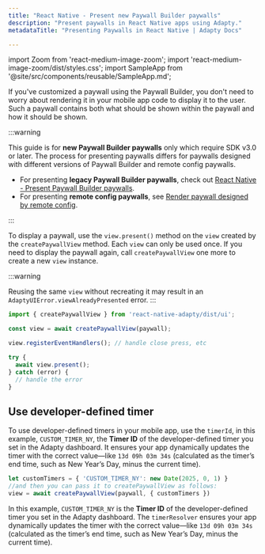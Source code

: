```yaml
---
title: "React Native - Present new Paywall Builder paywalls"
description: "Present paywalls in React Native apps using Adapty."
metadataTitle: "Presenting Paywalls in React Native | Adapty Docs"

---
```


import Zoom from 'react-medium-image-zoom';
import 'react-medium-image-zoom/dist/styles.css';
import SampleApp from '@site/src/components/reusable/SampleApp.md'; 

If you've customized a paywall using the Paywall Builder, you don't need to worry about rendering it in your mobile app code to display it to the user. Such a paywall contains both what should be shown within the paywall and how it should be shown.

:::warning

This guide is for **new Paywall Builder paywalls** only which require SDK v3.0 or later. The process for presenting paywalls differs for paywalls designed with different versions of Paywall Builder and remote config paywalls.

- For presenting **legacy Paywall Builder paywalls**, check out [React Native - Present Paywall Builder paywalls](react-native-present-paywalls-legacy).
- For presenting **remote config paywalls**, see [Render paywall designed by remote config](present-remote-config-paywalls).

:::

To display a paywall, use the `view.present()` method on the `view` created by the `createPaywallView` method. Each `view` can only be used once. If you need to display the paywall again, call `createPaywallView` one more to create a new `view` instance. 

:::warning

Reusing the same `view` without recreating it may result in an `AdaptyUIError.viewAlreadyPresented` error.
:::

```typescript showLineNumbers title="React Native (TSX)"
import { createPaywallView } from 'react-native-adapty/dist/ui';

const view = await createPaywallView(paywall);

view.registerEventHandlers(); // handle close press, etc

try {
  await view.present();
} catch (error) {
  // handle the error
}

```

<SampleApp />

## Use developer-defined timer

To use developer-defined timers in your mobile app, use the `timerId`, in this example, `CUSTOM_TIMER_NY`, the **Timer ID** of the developer-defined timer you set in the Adapty dashboard. It ensures your app dynamically updates the timer with the correct value—like `13d 09h 03m 34s` (calculated as the timer’s end time, such as New Year’s Day, minus the current time).

```typescript showLineNumbers title="React Native (TSX)"
let customTimers = { 'CUSTOM_TIMER_NY': new Date(2025, 0, 1) }
//and then you can pass it to createPaywallView as follows:
view = await createPaywallView(paywall, { customTimers })
```

In this example, `CUSTOM_TIMER_NY` is the **Timer ID** of the developer-defined timer you set in the Adapty dashboard. The `timerResolver` ensures your app dynamically updates the timer with the correct value—like `13d 09h 03m 34s` (calculated as the timer’s end time, such as New Year’s Day, minus the current time).
